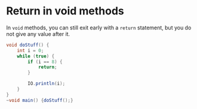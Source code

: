 # Return in void methods

In `void` methods, you can still exit early with a `return` statement, but you do not give any
value after it.

```java
void doStuff() {
    int i = 0;
    while (true) {
        if (i == 8) {
            return;
        }

        IO.println(i);
    }
}
~void main() {doStuff();}
```